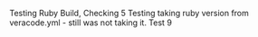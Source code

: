 Testing Ruby Build, Checking 5
Testing taking ruby version from veracode.yml - still was not taking it. Test 9
